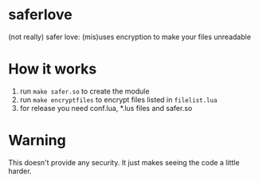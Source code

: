 # saferlove
(not really) safer love: (mis)uses encryption to make your files unreadable

# How it works
1) run `make safer.so` to create the module
2) run `make encryptfiles` to encrypt files listed in `filelist.lua`
3) for release you need conf.lua, *.lus files and safer.so

# Warning
This doesn't provide any security.
It just makes seeing the code a little harder.

